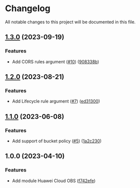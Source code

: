 # Changelog

All notable changes to this project will be documented in this file.

## [1.3.0](https://github.com/cloud-labs-infra/terraform-huaweicloud-obs/compare/v1.2.0...v1.3.0) (2023-09-19)


### Features

* Add CORS rules argument ([#10](https://github.com/cloud-labs-infra/terraform-huaweicloud-obs/issues/10)) ([908338b](https://github.com/cloud-labs-infra/terraform-huaweicloud-obs/commit/908338be81deee24c173e753aed1fd81ef0c0e7e))

## [1.2.0](https://github.com/cloud-labs-infra/terraform-huaweicloud-obs/compare/v1.1.0...v1.2.0) (2023-08-21)


### Features

* Add Lifecycle rule argument ([#7](https://github.com/cloud-labs-infra/terraform-huaweicloud-obs/issues/7)) ([ed31300](https://github.com/cloud-labs-infra/terraform-huaweicloud-obs/commit/ed31300dfeff87f5209f30b4ac0d68e49a30b2d6))

## [1.1.0](https://github.com/cloud-labs-infra/terraform-huaweicloud-obs/compare/v1.0.0...v1.1.0) (2023-06-08)


### Features

* Add support of bucket policy ([#5](https://github.com/cloud-labs-infra/terraform-huaweicloud-obs/issues/5)) ([1a2c230](https://github.com/cloud-labs-infra/terraform-huaweicloud-obs/commit/1a2c2302e2d609edfc1e0815c067d49fe2f5b6f8))

## 1.0.0 (2023-04-10)


### Features

* Add module Huawei Cloud OBS ([f742efe](https://github.com/cloud-labs-infra/terraform-huaweicloud-obs/commit/f742efe6026a2557fe3fe82d18949553f4673e6f))
